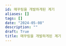 ```yaml
---
id: 매꾸링을 개발하게된 계기
aliases: []
tags: []
date: "2024-05-08"
description: ""
draft: True
title: 매꾸링을 개발하게된 계기
---
```



